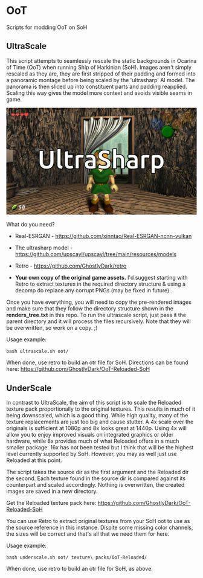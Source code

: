 # OoT
Scripts for modding OoT on SoH



## UltraScale
This script attempts to seamlessly rescale the static backgrounds in Ocarina of Time (OoT) when running Ship of Harkinian (SoH). Images aren't simply rescaled as they are, they are first stripped of their padding and formed into a panoramic montage before being scaled by the 'ultrasharp' AI model. The panorama is then sliced up into constituent parts and padding reapplied. Scaling this way gives the model more context and avoids visible seams in game.

![Comparison animation.](ultrasharp_compare.webp)


What do you need?

- Real-ESRGAN - https://github.com/xinntao/Real-ESRGAN-ncnn-vulkan

- The ultrasharp model - https://github.com/upscayl/upscayl/tree/main/resources/models

- Retro - https://github.com/GhostlyDark/retro

- __Your own copy of the original game assets.__ I'd suggest starting with Retro to extract textures in the required directory structure & using a decomp do replace any corrupt PNGs (may be fixed in future).


Once you have everything, you will need to copy the pre-rendered images and make sure that they follow the directory structure shown in the __renders_tree.txt__ in this repo. To run the ultrascale script, just pass it the parent directory and it will process the files recursively. Note that they will be overwritten, so work on a copy. ;)

Usage example:
```
bash ultrascale.sh oot/
```

When done, use retro to build an otr file for SoH. Directions can be found here: https://github.com/GhostlyDark/OoT-Reloaded-SoH



## UnderScale
In contrast to UltraScale, the aim of this script is to scale the Reloaded texture pack proportionally to the original textures. This results in much of it being downscaled, which is a good thing. While high quality, many of the texture replacements are just too big and cause stutter. A 4x scale over the originals is sufficient at 1080p and 8x looks great at 1440p. Using 4x will allow you to enjoy improved visuals on integrated graphics or older hardware, while 8x provides much of what Reloaded offers in a much smaller package. 16x has not been tested but I think that will be the highest level currently supported by SoH. However, you may as well just use Reloaded at this point.

The script takes the source dir as the first argument and the Reloaded dir the second. Each texture found in the source dir is compared against its counterpart and scaled accordingly. Nothing is overwritten, the created images are saved in a new directory.

Get the Reloaded texture pack here: https://github.com/GhostlyDark/OoT-Reloaded-SoH

You can use Retro to extract original textures from your SoH oot to use as the source reference in this instance. Dispite some missing color channels, the sizes will be correct and that's all that we need them for here.

Usage example:
```
bash underscale.sh oot/ texture\ packs/OoT-Reloaded/
```

When done, use retro to build an otr file for SoH, as above.

